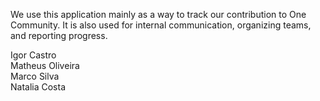 We use this application mainly as a way to track our contribution to One Community. It is also used for internal communication, organizing teams, and reporting progress.

Igor Castro<br />
Matheus Oliveira<br />
Marco Silva<br />
Natalia Costa<br />